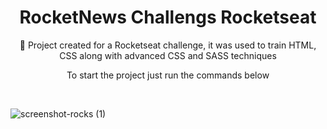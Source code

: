 <h1 align="center">RocketNews Challengs Rocketseat</h1>

<p align="center">🤖 Project created for a Rocketseat challenge, it was used to train HTML, CSS along with advanced CSS and SASS techniques</p>

<p align="center">To start the project just run the commands below</p>

<br/>



![screenshot-rocks (1)](https://user-images.githubusercontent.com/68617133/152883501-0be9153e-048d-47b1-bb88-e5626e05cb0c.png)

